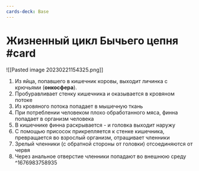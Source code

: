 ```yaml
---
cards-deck: Base
---
```


# Жизненный цикл Бычьего цепня #card
![[Pasted image 20230221154325.png]]
1. Из яйца, попавшего в кишечник коровы, выходит личинка с крючьями (**онкосфера**). 
2. Пробуравливает стенку кишечника и оказывается в кровяном потоке
3. Из кровяного потока попадает в мышечную ткань
4. При потреблении человеком плохо обработанного мяса, финна попадает в организм человека
5. В кишечнике финна раскрывается - и головка выходит наружу
6. С помощью присосок прикрепляется к стенке кишечника, превращается во взрослый организм, отращивает членники
7. Зрелый членники (с обратной стороны от головки) отсоединяются от червя
8. Через анальное отверстие членники попадают во внешнюю среду
^1676983758935
